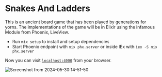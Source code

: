 # Snakes And Ladders

This is an ancient board game that has been played by generations for yorns. The implementations of the game will be in Elixir using the infamous Module from Phoenix, LiveView.

  * Run `mix setup` to install and setup dependencies
  * Start Phoenix endpoint with `mix phx.server` or inside IEx with `iex -S mix phx.server`

Now you can visit [`localhost:4000`](http://localhost:4000) from your browser.

![Screenshot from 2024-05-30 14-51-50](https://github.com/GettyOrawo/snakes-and-ladders/assets/17080976/94fc8d0a-4468-4fdb-8566-4bc071d3e44e)

